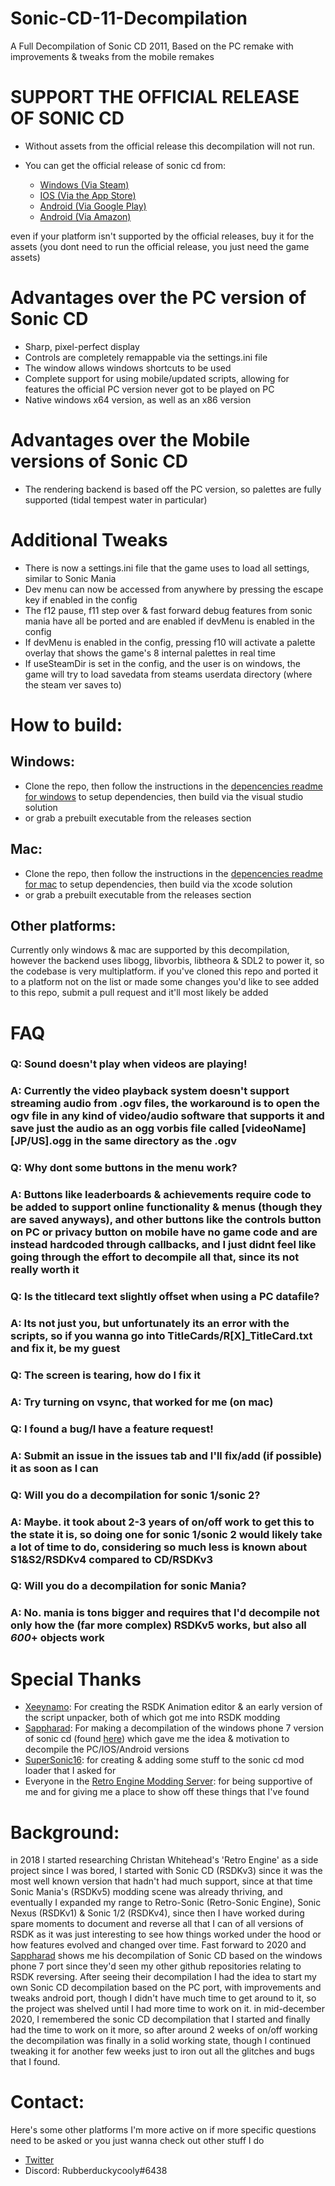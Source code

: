 # Sonic-CD-11-Decompilation
A Full Decompilation of Sonic CD 2011, Based on the PC remake with improvements & tweaks from the mobile remakes


# **SUPPORT THE OFFICIAL RELEASE OF SONIC CD**
+ Without assets from the official release this decompilation will not run.

+ You can get the official release of sonic cd from:
  * [Windows (Via Steam)](https://store.steampowered.com/app/200940/Sonic_CD/)
  * [IOS (Via the App Store)](https://apps.apple.com/us/app/sonic-cd-classic/id454316134)
  * [Android (Via Google Play)](https://play.google.com/store/apps/details?id=com.sega.soniccd.classic&hl=en&gl=US)
  * [Android (Via Amazon)](https://www.amazon.com/Sega-of-America-Sonic-CD/dp/B008K9UZY4/ref=sr_1_2?dchild=1&keywords=Sonic+CD&qid=1607930514&sr=8-2)

even if your platform isn't supported by the official releases, buy it for the assets (you dont need to run the official release, you just need the game assets)

# Advantages over the PC version of Sonic CD
* Sharp, pixel-perfect display
* Controls are completely remappable via the settings.ini file
* The window allows windows shortcuts to be used
* Complete support for using mobile/updated scripts, allowing for features the official PC version never got to be played on PC
* Native windows x64 version, as well as an x86 version

# Advantages over the Mobile versions of Sonic CD
* The rendering backend is based off the PC version, so palettes are fully supported (tidal tempest water in particular)

# Additional Tweaks
* There is now a settings.ini file that the game uses to load all settings, similar to Sonic Mania
* Dev menu can now be accessed from anywhere by pressing the escape key if enabled in the config
* The f12 pause, f11 step over & fast forward debug features from sonic mania have all be ported and are enabled if devMenu is enabled in the config
* If devMenu is enabled in the config, pressing f10 will activate a palette overlay that shows the game's 8 internal palettes in real time
* If useSteamDir is set in the config, and the user is on windows, the game will try to load savedata from steams userdata directory (where the steam ver saves to)

# How to build:
## Windows:
* Clone the repo, then follow the instructions in the [depencencies readme for windows](./dependencies/windows/dependencies.txt) to setup dependencies, then build via the visual studio solution
* or grab a prebuilt executable from the releases section

## Mac:
* Clone the repo, then follow the instructions in the [depencencies readme for mac](./dependencies/mac/dependencies.txt) to setup dependencies, then build via the xcode solution
* or grab a prebuilt executable from the releases section

## Other platforms:
Currently only windows & mac are supported by this decompilation, however the backend uses libogg, libvorbis, libtheora & SDL2 to power it, so the codebase is very multiplatform.
if you've cloned this repo and ported it to a platform not on the list or made some changes you'd like to see added to this repo, submit a pull request and it'll most likely be added

# FAQ
### Q: Sound doesn't play when videos are playing!
### A: Currently the video playback system doesn't support streaming audio from .ogv files, the workaround is to open the ogv file in any kind of video/audio software that supports it and save just the audio as an ogg vorbis file called [videoName]\[JP/US].ogg in the same directory as the .ogv

### Q: Why dont some buttons in the menu work?
### A: Buttons like leaderboards & achievements require code to be added to support online functionality & menus (though they are saved anyways), and other buttons like the controls button on PC or privacy button on mobile have no game code and are instead hardcoded through callbacks, and I just didnt feel like going through the effort to decompile all that, since its not really worth it

### Q: Is the titlecard text slightly offset when using a PC datafile?
### A: Its not just you, but unfortunately its an error with the scripts, so if you wanna go into TitleCards/R[X]\_TitleCard.txt and fix it, be my guest

### Q: The screen is tearing, how do I fix it
### A: Try turning on vsync, that worked for me (on mac)

### Q: I found a bug/I have a feature request!
### A: Submit an issue in the issues tab and I'll fix/add (if possible) it as soon as I can

### Q: Will you do a decompilation for sonic 1/sonic 2?
### A: Maybe. it took about 2-3 years of on/off work to get this to the state it is, so doing one for sonic 1/sonic 2 would likely take a lot of time to do, considering so much less is known about S1&S2/RSDKv4 compared to CD/RSDKv3

### Q: Will you do a decompilation for sonic Mania?
### A: No. mania is tons bigger and requires that I'd decompile not only how the (far more complex) RSDKv5 works, but also all _600_+ objects work

# Special Thanks
* [Xeeynamo](https://github.com/Xeeynamo): For creating the RSDK Animation editor & an early version of the script unpacker, both of which got me into RSDK modding
* [Sappharad](https://github.com/Sappharad): For making a decompilation of the windows phone 7 version of sonic cd (found [here](https://github.com/Sappharad/rvm_soniccd)) which gave me the idea & motivation to decompile the PC/IOS/Android versions
* [SuperSonic16](https://github.com/TheSuperSonic16): for creating & adding some stuff to the sonic cd mod loader that I asked for
* Everyone in the [Retro Engine Modding Server](https://dc.railgun.works/retroengine): for being supportive of me and for giving me a place to show off these things that I've found

# Background:
in 2018 I started researching Christan Whitehead's 'Retro Engine' as a side project since I was bored, I started with Sonic CD (RSDKv3) since it was the most well known version that hadn't had much support, since at that time Sonic Mania's (RSDKv5) modding scene was already thriving, and eventually I expanded my range to Retro-Sonic (Retro-Sonic Engine), Sonic Nexus (RSDKv1) & Sonic 1/2 (RSDKv4), since then I have worked during spare moments to document and reverse all that I can of all versions of RSDK as it was just interesting to see how things worked under the hood or how features evolved and changed over time. Fast forward to 2020 and [Sappharad](https://github.com/Sappharad) shows me his decompilation of Sonic CD based on the windows phone 7 port since they'd seen my other github repositories relating to RSDK reversing. After seeing their decompilation I had the idea to start my own Sonic CD decompilation based on the PC port, with improvements and tweaks android port, though I didn't have much time to get around to it, so the project was shelved until I had more time to work on it. in mid-december 2020, I remembered the sonic CD decompilation that I started and finally had the time to work on it more, so after around 2 weeks of on/off working the decompilation was finally in a solid working state, though I continued tweaking it for another few weeks just to iron out all the glitches and bugs that I found. 

# Contact:
Here's some other platforms I'm more active on if more specific questions need to be asked or you just wanna check out other stuff I do
- [Twitter](https://twitter.com/Rubberduckcooly)
- Discord: Rubberduckycooly#6438
